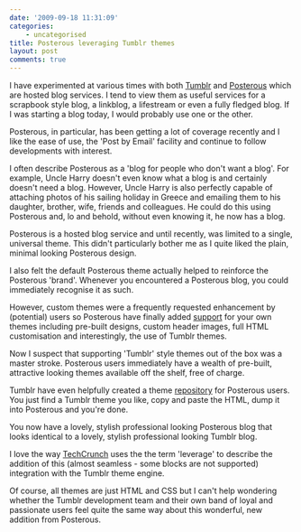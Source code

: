 ```yaml
---
date: '2009-09-18 11:31:09'
categories:
    - uncategorised
title: Posterous leveraging Tumblr themes
layout: post
comments: true
---
```


I have experimented at various times with both
[Tumblr](http://tumblr.com/) and [Posterous](http://posterous.com/)
which are hosted blog services. I tend to view them as useful services
for a scrapbook style blog, a linkblog, a lifestream or even a fully
fledged blog. If I was starting a blog today, I would probably use one
or the other.

Posterous, in particular, has been getting a lot of coverage recently
and I like the ease of use, the 'Post by Email' facility and continue to
follow developments with interest.

I often describe Posterous as a 'blog for people who don't want a blog'.
For example, Uncle Harry doesn't even know what a blog is and certainly
doesn't need a blog. However, Uncle Harry is also perfectly capable of
attaching photos of his sailing holiday in Greece and emailing them to
his daughter, brother, wife, friends and colleagues. He could do this
using Posterous and, lo and behold, without even knowing it, he now has
a blog.

Posterous is a hosted blog service and until recently, was limited to a
single, universal theme. This didn't particularly bother me as I quite
liked the plain, minimal looking Posterous design.

I also felt the default Posterous theme actually helped to reinforce the
Posterous 'brand'. Whenever you encountered a Posterous blog, you could
immediately recognise it as such.

However, custom themes were a frequently requested enhancement by
(potential) users so Posterous have finally added
[support](http://blog.posterous.com/posterous-theming-its-here-its-live-and-its-t)
for your own themes including pre-built designs, custom header images,
full HTML customisation and interestingly, the use of Tumblr themes.

Now I suspect that supporting 'Tumblr' style themes out of the box was a
master stroke. Posterous users immediately have a wealth of pre-built,
attractive looking themes available off the shelf, free of charge.

Tumblr have even helpfully created a theme
[repository](http://www.tumblr.com/themes/recent) for Posterous users.
You just find a Tumblr theme you like, copy and paste the HTML, dump it
into Posterous and you're done.

You now have a lovely, stylish professional looking Posterous blog that
looks identical to a lovely, stylish professional looking Tumblr blog.

I love the way
[TechCrunch](http://www.techcrunch.com/2009/09/17/posterous-adds-theme-support-continues-to-grow/)
uses the the term 'leverage' to describe the addition of this (almost
seamless - some blocks are not supported) integration with the Tumblr
theme engine.

Of course, all themes are just HTML and CSS but I can't help wondering
whether the Tumblr development team and their own band of loyal and
passionate users feel quite the same way about this wonderful, new
addition from Posterous.
